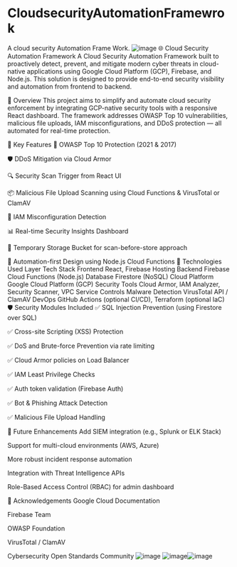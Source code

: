# CloudsecurityAutomationFramewrok
A cloud security Automation Frame Work.
![image](https://github.com/user-attachments/assets/bf632c7d-57d1-4b42-9164-5eea47035298)
🌐 Cloud Security Automation Framework
A Cloud Security Automation Framework built to proactively detect, prevent, and mitigate modern cyber threats in cloud-native applications using Google Cloud Platform (GCP), Firebase, and Node.js. This solution is designed to provide end-to-end security visibility and automation from frontend to backend.

📌 Overview
This project aims to simplify and automate cloud security enforcement by integrating GCP-native security tools with a responsive React dashboard. The framework addresses OWASP Top 10 vulnerabilities, malicious file uploads, IAM misconfigurations, and DDoS protection — all automated for real-time protection.

🚀 Key Features
🔐 OWASP Top 10 Protection (2021 & 2017)

🛡️ DDoS Mitigation via Cloud Armor

🔍 Security Scan Trigger from React UI

📦 Malicious File Upload Scanning using Cloud Functions & VirusTotal or ClamAV

🧠 IAM Misconfiguration Detection

📊 Real-time Security Insights Dashboard

📁 Temporary Storage Bucket for scan-before-store approach

🔄 Automation-first Design using Node.js Cloud Functions
🧰 Technologies Used
Layer	Tech Stack
Frontend	React, Firebase Hosting
Backend	Firebase Cloud Functions (Node.js)
Database	Firestore (NoSQL)
Cloud Platform	Google Cloud Platform (GCP)
Security Tools	Cloud Armor, IAM Analyzer, Security Scanner, VPC Service Controls
Malware Detection	VirusTotal API / ClamAV
DevOps	GitHub Actions (optional CI/CD), Terraform (optional IaC)
🛡️ Security Modules Included
✅ SQL Injection Prevention (using Firestore over SQL)

✅ Cross-site Scripting (XSS) Protection

✅ DoS and Brute-force Prevention via rate limiting

✅ Cloud Armor policies on Load Balancer

✅ IAM Least Privilege Checks

✅ Auth token validation (Firebase Auth)

✅ Bot & Phishing Attack Detection

✅ Malicious File Upload Handling

🔮 Future Enhancements
Add SIEM integration (e.g., Splunk or ELK Stack)

Support for multi-cloud environments (AWS, Azure)

More robust incident response automation

Integration with Threat Intelligence APIs

Role-Based Access Control (RBAC) for admin dashboard


🙏 Acknowledgements
Google Cloud Documentation

Firebase Team

OWASP Foundation

VirusTotal / ClamAV

Cybersecurity Open Standards Community
![image](https://github.com/user-attachments/assets/8197ebab-ed6c-49de-81fc-108303930b31)
![image](https://github.com/user-attachments/assets/346554b3-7541-46de-8fab-302a2e853643)![image](https://github.com/user-attachments/assets/0cc8bd6c-02dc-46d3-923b-ff240740c4ff)




